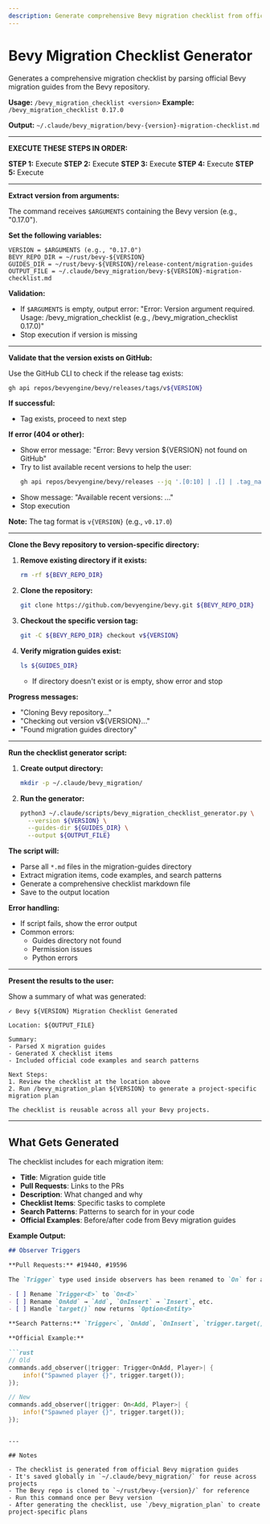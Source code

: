 ```yaml
---
description: Generate comprehensive Bevy migration checklist from official migration guides
---
```


# Bevy Migration Checklist Generator

Generates a comprehensive migration checklist by parsing official Bevy migration guides from the Bevy repository.

**Usage:** `/bevy_migration_checklist <version>`
**Example:** `/bevy_migration_checklist 0.17.0`

**Output:** `~/.claude/bevy_migration/bevy-{version}-migration-checklist.md`

---

<ExecutionSteps>

**EXECUTE THESE STEPS IN ORDER:**

**STEP 1:** Execute <ParseArguments/>
**STEP 2:** Execute <ValidateVersion/>
**STEP 3:** Execute <CloneBevyRepo/>
**STEP 4:** Execute <GenerateChecklist/>
**STEP 5:** Execute <PresentResults/>

</ExecutionSteps>

---

<ParseArguments>

**Extract version from arguments:**

The command receives `$ARGUMENTS` containing the Bevy version (e.g., "0.17.0").

**Set the following variables:**

```
VERSION = $ARGUMENTS (e.g., "0.17.0")
BEVY_REPO_DIR = ~/rust/bevy-${VERSION}
GUIDES_DIR = ~/rust/bevy-${VERSION}/release-content/migration-guides
OUTPUT_FILE = ~/.claude/bevy_migration/bevy-${VERSION}-migration-checklist.md
```

**Validation:**
- If `$ARGUMENTS` is empty, output error: "Error: Version argument required. Usage: /bevy_migration_checklist <version> (e.g., /bevy_migration_checklist 0.17.0)"
- Stop execution if version is missing

</ParseArguments>

---

<ValidateVersion>

**Validate that the version exists on GitHub:**

Use the GitHub CLI to check if the release tag exists:

```bash
gh api repos/bevyengine/bevy/releases/tags/v${VERSION}
```

**If successful:**
- Tag exists, proceed to next step

**If error (404 or other):**
- Show error message: "Error: Bevy version ${VERSION} not found on GitHub"
- Try to list available recent versions to help the user:
  ```bash
  gh api repos/bevyengine/bevy/releases --jq '.[0:10] | .[] | .tag_name'
  ```
- Show message: "Available recent versions: ..."
- Stop execution

**Note:** The tag format is `v{VERSION}` (e.g., `v0.17.0`)

</ValidateVersion>

---

<CloneBevyRepo>

**Clone the Bevy repository to version-specific directory:**

1. **Remove existing directory if it exists:**
   ```bash
   rm -rf ${BEVY_REPO_DIR}
   ```

2. **Clone the repository:**
   ```bash
   git clone https://github.com/bevyengine/bevy.git ${BEVY_REPO_DIR}
   ```

3. **Checkout the specific version tag:**
   ```bash
   git -C ${BEVY_REPO_DIR} checkout v${VERSION}
   ```

4. **Verify migration guides exist:**
   ```bash
   ls ${GUIDES_DIR}
   ```
   - If directory doesn't exist or is empty, show error and stop

**Progress messages:**
- "Cloning Bevy repository..."
- "Checking out version v${VERSION}..."
- "Found migration guides directory"

</CloneBevyRepo>

---

<GenerateChecklist>

**Run the checklist generator script:**

1. **Create output directory:**
   ```bash
   mkdir -p ~/.claude/bevy_migration/
   ```

2. **Run the generator:**
   ```bash
   python3 ~/.claude/scripts/bevy_migration_checklist_generator.py \
     --version ${VERSION} \
     --guides-dir ${GUIDES_DIR} \
     --output ${OUTPUT_FILE}
   ```

**The script will:**
- Parse all `*.md` files in the migration-guides directory
- Extract migration items, code examples, and search patterns
- Generate a comprehensive checklist markdown file
- Save to the output location

**Error handling:**
- If script fails, show the error output
- Common errors:
  - Guides directory not found
  - Permission issues
  - Python errors

</GenerateChecklist>

---

<PresentResults>

**Present the results to the user:**

Show a summary of what was generated:

```
✓ Bevy ${VERSION} Migration Checklist Generated

Location: ${OUTPUT_FILE}

Summary:
- Parsed X migration guides
- Generated X checklist items
- Included official code examples and search patterns

Next Steps:
1. Review the checklist at the location above
2. Run /bevy_migration_plan ${VERSION} to generate a project-specific migration plan

The checklist is reusable across all your Bevy projects.
```

</PresentResults>

---

## What Gets Generated

The checklist includes for each migration item:

- **Title**: Migration guide title
- **Pull Requests**: Links to the PRs
- **Description**: What changed and why
- **Checklist Items**: Specific tasks to complete
- **Search Patterns**: Patterns to search for in your code
- **Official Examples**: Before/after code from Bevy migration guides

**Example Output:**

```markdown
## Observer Triggers

**Pull Requests:** #19440, #19596

The `Trigger` type used inside observers has been renamed to `On` for a cleaner API.

- [ ] Rename `Trigger<E>` to `On<E>`
- [ ] Rename `OnAdd` → `Add`, `OnInsert` → `Insert`, etc.
- [ ] Handle `target()` now returns `Option<Entity>`

**Search Patterns:** `Trigger<`, `OnAdd`, `OnInsert`, `trigger.target()`

**Official Example:**

```rust
// Old
commands.add_observer(|trigger: Trigger<OnAdd, Player>| {
    info!("Spawned player {}", trigger.target());
});

// New
commands.add_observer(|trigger: On<Add, Player>| {
    info!("Spawned player {}", trigger.target());
});
```
```

---

## Notes

- The checklist is generated from official Bevy migration guides
- It's saved globally in `~/.claude/bevy_migration/` for reuse across projects
- The Bevy repo is cloned to `~/rust/bevy-{version}/` for reference
- Run this command once per Bevy version
- After generating the checklist, use `/bevy_migration_plan` to create project-specific plans
